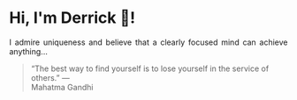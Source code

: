 # Hi, I'm Derrick 👋!
<p align="justify">I admire uniqueness and believe that a clearly focused mind can achieve anything...</p> 
<!-- #quote-start -->
<blockquote>&ldquo;The best way to find yourself is to lose yourself in the service of others.&rdquo; &mdash; <footer>Mahatma Gandhi</footer></blockquote>
<!-- #quote-end -->

